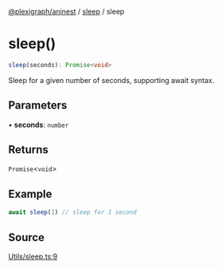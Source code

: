 [@plexigraph/aninest](../../index.md) / [sleep](../index.md) / sleep

# sleep()

```ts
sleep(seconds): Promise<void>
```

Sleep for a given number of seconds, supporting await syntax.

## Parameters

• **seconds**: `number`

## Returns

`Promise`\<`void`\>

## Example

```ts
await sleep(1) // sleep for 1 second
```

## Source

[Utils/sleep.ts:9](https://github.com/plexigraph/aninest/blob/6b65c5b/src/Utils/sleep.ts#L9)
